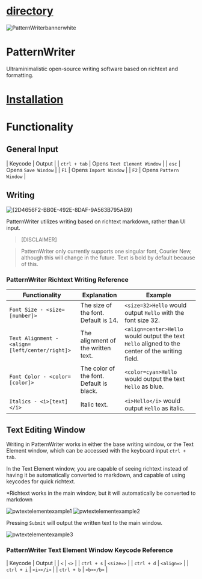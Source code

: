 # [directory](https://nobodyteam.com)

![PatternWriterbannerwhite](https://github.com/user-attachments/assets/75775dc5-8499-4bd5-b3c5-b3c4e3120931)

# PatternWriter
Ultraminimalistic open-source writing software based on richtext and formatting.

# [Installation](https://nobodyteam.com/patternwriter/install/)

# Functionality

## General Input

| Keycode | Output |
| `ctrl + tab` | Opens `Text Element Window` |
| `esc` | Opens `Save Window` |
| `F1` | Opens `Import Window` |
| `F2` | Opens `Pattern Window` |

## Writing

![{2D4656F2-BB0E-492E-8DAF-9A563B795AB9}](https://github.com/user-attachments/assets/d5fa8f73-1cbd-4fc0-9c9e-de3ab5a9d670)

PatternWriter utilizes writing based on richtext markdown, rather than UI input.

> [DISCLAIMER]

> PatternWriter only currently supports one singular font, Courier New, although this will change in the future. Text is bold by default because of this.

### PatternWriter Richtext Writing Reference

| Functionality | Explanation | Example |
| --- | --- | --- |
| `Font Size - <size=[number]>` | The size of the font. Default is 14. | `<size=32>Hello` would output `Hello` with the font size 32. |
| `Text Alignment - <align=[left/center/right]>` | The alignment of the written text. | `<align=center>Hello` would output the text `Hello` aligned to the center of the writing field. |
| `Font Color - <color=[color]>` | The color of the font. Default is black. | `<color=cyan>Hello` would output the text `Hello` as blue.  |
| `Italics - <i>[text]</i>` | Italic text. | `<i>Hello</i>` would output `Hello` as italic. |

## Text Editing Window

Writing in PatternWriter works in either the base writing window, or the Text Element window, which can be accessed with the keyboard input `ctrl + tab`.

In the Text Element window, you are capable of seeing richtext instead of having it be automatically converted to markdown, and capable of using keycodes for quick richtext.

*Richtext works in the main window, but it will automatically be converted to markdown

![pwtextelementexample1](https://github.com/user-attachments/assets/479bb546-4bc0-4587-a8e2-98086452a8a0) ![pwtextelementexample2](https://github.com/user-attachments/assets/d17796e7-6b3d-4a2e-9019-d659dd82657a)

Pressing `Submit` will output the written text to the main window.

![pwtextelementexample3](https://github.com/user-attachments/assets/65978a2b-7980-49d8-b630-4e859a7e27a0)


### PatternWriter Text Element Window Keycode Reference

| Keycode | Output |
| `<` | `<>` |
| `ctrl + s` | `<size=>` |
| `ctrl + d` | `<align=>` |
| `ctrl + i` | `<i></i>` |
| `ctrl + b` | `<b></b>` |
